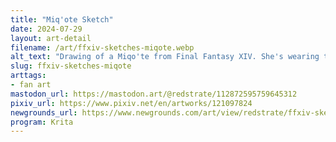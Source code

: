 ```yaml
---
title: "Miq'ote Sketch"
date: 2024-07-29
layout: art-detail
filename: /art/ffxiv-sketches-miqote.webp
alt_text: "Drawing of a Miqo'te from Final Fantasy XIV. She's wearing the racial starting gear, which is a tank top (with belts of course), a short skith and some thigh high boots. She's really excited(?) and posing high in the air."
slug: ffxiv-sketches-miqote
arttags:
- fan art
mastodon_url: https://mastodon.art/@redstrate/112872595759645312
pixiv_url: https://www.pixiv.net/en/artworks/121097824
newgrounds_url: https://www.newgrounds.com/art/view/redstrate/ffxiv-sketches
program: Krita
---
```

